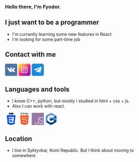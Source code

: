 ### Hello there, I'm Fyodor.

## I just want to be a programmer
- I'm currantly learning some new features in React
- I'm looking for some part-time job

## Contact with me
[<img width='40px' src='https://raw.githubusercontent.com/Ga11et/Ga11et/main/vkontakte.png' >][vk]
[<img width='40px' src='https://raw.githubusercontent.com/Ga11et/Ga11et/main/instagram.png' >][insta]
[<img width='40px' src='https://raw.githubusercontent.com/Ga11et/Ga11et/main/telegram.png' >][tg]

## Languages and tools
- I know C++, python, but mostly I studied in html + css + js.
- Also I can work with react.

[<img width='40px' src='https://raw.githubusercontent.com/Ga11et/Ga11et/main/icons/css-3.png' >][vk]
[<img width='40px' src='https://raw.githubusercontent.com/Ga11et/Ga11et/main/icons/html-5.png' >][vk]
[<img width='40px' src='https://raw.githubusercontent.com/Ga11et/Ga11et/main/icons/js.png' >][vk]
[<img width='40px' src='https://raw.githubusercontent.com/Ga11et/Ga11et/main/icons/c++.png' >][vk]

## Location
- I live in Syktyvkar, Komi Republic. But I think about moving to somewhere



[vk]: https://vk.com/sivaburka
[insta]: https://www.instagram.com/sivayaburka
[tg]: https://t.me/Sivayaburka
